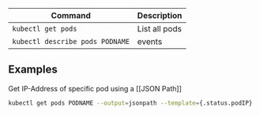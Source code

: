 | Command                         | Description                                                                      |
| ------------------------------- | -------------------------------------------------------------------------------- |
| `kubectl get pods`              | List all pods                                                                    |
| `kubectl describe pods PODNAME` | events |

## Examples

Get IP-Address of specific pod using a [[JSON Path]]
```bash
kubectl get pods PODNAME --output=jsonpath --template={.status.podIP}
```
